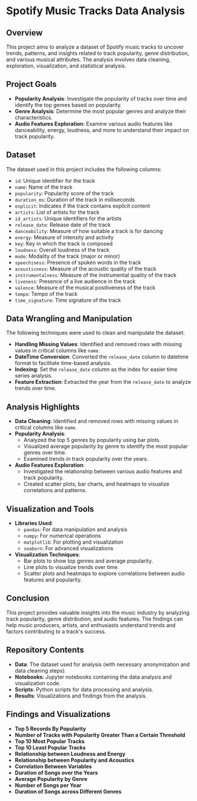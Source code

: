 # Spotify Music Tracks Data Analysis

## Overview
This project aims to analyze a dataset of Spotify music tracks to uncover trends, patterns, and insights related to track popularity, genre distribution, and various musical attributes. The analysis involves data cleaning, exploration, visualization, and statistical analysis.

## Project Goals
- **Popularity Analysis**: Investigate the popularity of tracks over time and identify the top genres based on popularity.
- **Genre Analysis**: Determine the most popular genres and analyze their characteristics.
- **Audio Features Exploration**: Examine various audio features like danceability, energy, loudness, and more to understand their impact on track popularity.

## Dataset
The dataset used in this project includes the following columns:
- `id`: Unique identifier for the track
- `name`: Name of the track
- `popularity`: Popularity score of the track
- `duration_ms`: Duration of the track in milliseconds
- `explicit`: Indicates if the track contains explicit content
- `artists`: List of artists for the track
- `id_artists`: Unique identifiers for the artists
- `release_date`: Release date of the track
- `danceability`: Measure of how suitable a track is for dancing
- `energy`: Measure of intensity and activity
- `key`: Key in which the track is composed
- `loudness`: Overall loudness of the track
- `mode`: Modality of the track (major or minor)
- `speechiness`: Presence of spoken words in the track
- `acousticness`: Measure of the acoustic quality of the track
- `instrumentalness`: Measure of the instrumental quality of the track
- `liveness`: Presence of a live audience in the track
- `valence`: Measure of the musical positiveness of the track
- `tempo`: Tempo of the track
- `time_signature`: Time signature of the track

## Data Wrangling and Manipulation
The following techniques were used to clean and manipulate the dataset:
- **Handling Missing Values**: Identified and removed rows with missing values in critical columns like `name`.
- **DateTime Conversion**: Converted the `release_date` column to datetime format to facilitate time-based analysis.
- **Indexing**: Set the `release_date` column as the index for easier time series analysis.
- **Feature Extraction**: Extracted the year from the `release_date` to analyze trends over time.

## Analysis Highlights
- **Data Cleaning**: Identified and removed rows with missing values in critical columns like `name`.
- **Popularity Analysis**:
  - Analyzed the top 5 genres by popularity using bar plots.
  - Visualized average popularity by genre to identify the most popular genres over time.
  - Examined trends in track popularity over the years.
- **Audio Features Exploration**:
  - Investigated the relationship between various audio features and track popularity.
  - Created scatter plots, bar charts, and heatmaps to visualize correlations and patterns.

## Visualization and Tools
- **Libraries Used**:
  - `pandas`: For data manipulation and analysis
  - `numpy`: For numerical operations
  - `matplotlib`: For plotting and visualization
  - `seaborn`: For advanced visualizations
- **Visualization Techniques**:
  - Bar plots to show top genres and average popularity.
  - Line plots to visualize trends over time.
  - Scatter plots and heatmaps to explore correlations between audio features and popularity.

## Conclusion
This project provides valuable insights into the music industry by analyzing track popularity, genre distribution, and audio features. The findings can help music producers, artists, and enthusiasts understand trends and factors contributing to a track's success.

## Repository Contents
- **Data**: The dataset used for analysis (with necessary anonymization and data cleaning steps).
- **Notebooks**: Jupyter notebooks containing the data analysis and visualization code.
- **Scripts**: Python scripts for data processing and analysis.
- **Results**: Visualizations and findings from the analysis.

## Findings and Visualizations
- **Top 5 Records By Popularity**
- **Number of Tracks with Popularity Greater Than a Certain Threshold**
- **Top 10 Most Popular Tracks**
- **Top 10 Least Popular Tracks**
- **Relationship between Loudness and Energy**
- **Relationship between Popularity and Acoustics**
- **Correlation Between Variables**
- **Duration of Songs over the Years**
- **Average Popularity by Genre**
- **Number of Songs per Year**
- **Duration of Songs across Different Genres**

